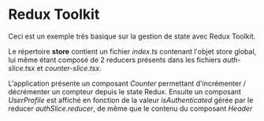 
# Redux Toolkit

Ceci est un exemple très basique sur la gestion de state avec Redux Toolkit.

Le répertoire **store** contient un fichier *index.ts* contenant l'objet store global, lui même étant composé de 2 reducers présents dans les fichiers *auth-slice.tsx* et *counter-slice.tsx*.

L'application présente un composant *Counter* permettant d'incrémenter / décrémenter un compteur depuis le state Redux. Ensuite un composant *UserProfile* est affiché en fonction de la valeur *isAuthenticated* gérée par le reducer *authSlice.reducer*, de même que le contenu du composant *Header*
